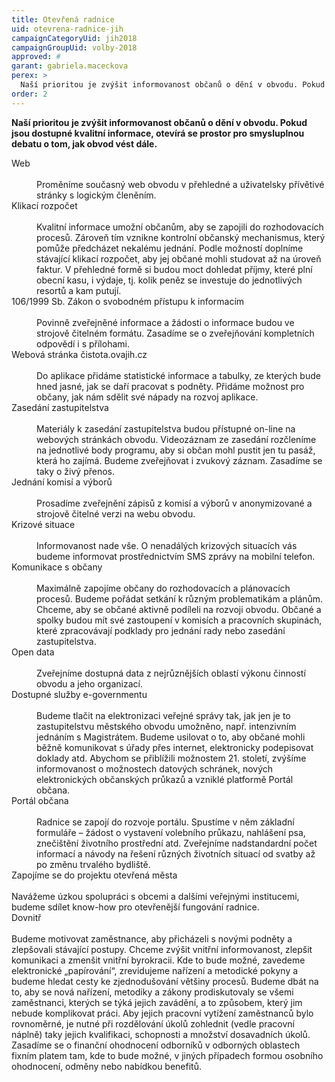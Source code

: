 ```yaml
---
title: Otevřená radnice
uid: otevrena-radnice-jih
campaignCategoryUid: jih2018
campaignGroupUid: volby-2018
approved: #
garant: gabriela.maceckova
perex: >
  Naší prioritou je zvýšit informovanost občanů o dění v obvodu. Pokud jsou dostupné kvalitní informace, otevírá se prostor pro smysluplnou debatu o tom, jak obvod vést dále.
order: 2
---
```


**Naší prioritou je zvýšit informovanost občanů o dění v obvodu. Pokud jsou dostupné kvalitní informace, otevírá se prostor pro smysluplnou debatu o tom, jak obvod vést dále.**

<dl class="c-program-key-point-list">
  <dt>Web</dt><br />
  <dd>Proměníme současný web obvodu v přehledné a uživatelsky přívětivé stránky s logickým členěním.</dd>
  <dt>Klikací rozpočet</dt><br />
  <dd>Kvalitní informace umožní občanům, aby se zapojili do rozhodovacích procesů. Zároveň tím vznikne kontrolní občanský mechanismus, který pomůže předcházet nekalému jednání. Podle možností doplníme stávající klikací rozpočet, aby jej občané mohli studovat až na úroveň faktur. V přehledné formě si budou moct dohledat příjmy, které plní obecní kasu, i výdaje, tj. kolik peněz se investuje do jednotlivých resortů a kam putují.</dd>
  <dt>106/1999 Sb. Zákon o svobodném přístupu k informacím</dt><br />
  <dd>Povinně zveřejněné informace a žádosti o informace budou ve strojově čitelném formátu. Zasadíme se o zveřejňování kompletních odpovědí i s přílohami.</dd>
  <dt>Webová stránka čistota.ovajih.cz</dt><br />
  <dd>Do aplikace přidáme statistické informace a tabulky, ze kterých bude hned jasné, jak se daří pracovat s podněty. Přidáme možnost pro občany, jak nám sdělit své nápady na rozvoj aplikace.</dd>
  <dt>Zasedání zastupitelstva</dt><br />
  <dd>Materiály k zasedání zastupitelstva budou přístupné on-line na webových stránkách obvodu. Videozáznam ze zasedání rozčleníme na jednotlivé body programu, aby si občan mohl pustit jen tu pasáž, která ho zajímá. Budeme zveřejňovat i zvukový záznam. Zasadíme se taky o živý přenos.</dd>
  <dt>Jednání komisí a výborů</dt><br />
  <dd>Prosadíme zveřejnění zápisů z komisí a výborů v anonymizované a strojově čitelné verzi na webu obvodu.</dd>
  <dt>Krizové situace</dt><br />
  <dd>Informovanost nade vše. O nenadálých krizových situacích vás budeme informovat prostřednictvím SMS zprávy na mobilní telefon.</dd>
  <dt>Komunikace s občany</dt><br />
  <dd>Maximálně zapojíme občany do rozhodovacích a plánovacích procesů. Budeme pořádat setkání k různým problematikám a plánům. Chceme, aby se občané aktivně podíleli na rozvoji obvodu. Občané a spolky budou mít své zastoupení v komisích a pracovních skupinách, které zpracovávají podklady pro jednání rady nebo zasedání zastupitelstva.</dd>
  <dt>Open data</dt><br />
  <dd>Zveřejníme dostupná data z nejrůznějších oblastí výkonu činností obvodu a jeho organizací.</dd>
  <dt>Dostupné služby e-governmentu</dt><br />
  <dd>Budeme tlačit na elektronizaci veřejné správy tak, jak jen je to zastupitelstvu městského obvodu umožněno, např. intenzivním jednáním s Magistrátem. Budeme usilovat o to, aby občané mohli běžně komunikovat s úřady přes internet, elektronicky podepisovat doklady atd. Abychom se přiblížili možnostem 21. století, zvýšíme informovanost o možnostech datových schránek, nových elektronických občanských průkazů a vzniklé platformě Portál občana.</dd>
  <dt>Portál občana</dt><br />
  <dd>Radnice se zapojí do rozvoje portálu. Spustíme v něm základní formuláře – žádost o vystavení volebního průkazu, nahlášení psa, znečištění životního prostřední atd. Zveřejníme nadstandardní počet informací a návody na řešení různých životních situací od svatby až po změnu trvalého bydliště.</dd>
  <dt>Zapojíme se do projektu otevřená města</dt><br />
  Navážeme úzkou spolupráci s obcemi a dalšími veřejnými institucemi, budeme sdílet know-how pro otevřenější fungování radnice. 
  <dt>Dovnitř</dt><br />
  Budeme motivovat zaměstnance, aby přicházeli s novými podněty a zlepšovali stávající postupy. Chceme zvýšit vnitřní informovanost, zlepšit komunikaci a zmenšit vnitřní byrokracii. Kde to bude možné, zavedeme elektronické „papírování“, zrevidujeme nařízení a metodické pokyny a budeme hledat cesty ke zjednodušování většiny procesů. Budeme dbát na to, aby se nová nařízení, metodiky a zákony prodiskutovaly se všemi zaměstnanci, kterých se týká jejich zavádění, a to způsobem, který jim nebude komplikovat práci. Aby jejich pracovní vytížení zaměstnanců bylo rovnoměrné, je nutné při rozdělování úkolů zohlednit (vedle pracovní náplně) taky jejich kvalifikaci, schopnosti a množství dosavadních úkolů. Zasadíme se o finanční ohodnocení odborníků v odborných oblastech fixním platem tam, kde to bude možné, v jiných případech formou osobního ohodnocení, odměny nebo nabídkou benefitů.
</dl>
